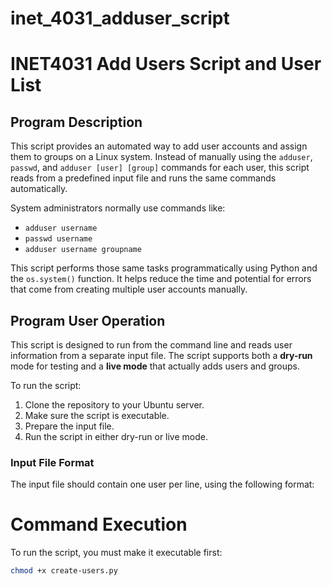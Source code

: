 # inet_4031_adduser_script
# INET4031 Add Users Script and User List

## Program Description

This script provides an automated way to add user accounts and assign them to groups on a Linux system. Instead of manually using the `adduser`, `passwd`, and `adduser [user] [group]` commands for each user, this script reads from a predefined input file and runs the same commands automatically.

System administrators normally use commands like:
- `adduser username`
- `passwd username`
- `adduser username groupname`

This script performs those same tasks programmatically using Python and the `os.system()` function. It helps reduce the time and potential for errors that come from creating multiple user accounts manually.

## Program User Operation

This script is designed to run from the command line and reads user information from a separate input file. The script supports both a **dry-run** mode for testing and a **live mode** that actually adds users and groups.

To run the script:
1. Clone the repository to your Ubuntu server.
2. Make sure the script is executable.
3. Prepare the input file.
4. Run the script in either dry-run or live mode.

### Input File Format

The input file should contain one user per line, using the following format:

# Command Execution

To run the script, you must make it executable first:

```bash
chmod +x create-users.py
